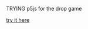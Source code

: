 TRYING p5js for the drop game

[try it here](https://stupefied-lovelace-7510ce.netlify.app/game/canvas)
